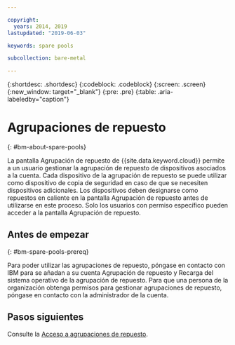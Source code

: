 ```yaml
---

copyright:
  years: 2014, 2019
lastupdated: "2019-06-03"

keywords: spare pools

subcollection: bare-metal

---
```


{:shortdesc: .shortdesc}
{:codeblock: .codeblock}
{:screen: .screen}
{:new_window: target="_blank"}
{:pre: .pre}
{:table: .aria-labeledby="caption"}


# Agrupaciones de repuesto
{: #bm-about-spare-pools}

La pantalla Agrupación de repuesto de {{site.data.keyword.cloud}} permite a un usuario gestionar la agrupación de repuesto de dispositivos asociados a la cuenta. Cada dispositivo de la agrupación de repuesto se puede utilizar como dispositivo de copia de seguridad en caso de que se necesiten dispositivos adicionales. Los dispositivos deben designarse como repuestos en caliente en la pantalla Agrupación de repuesto antes de utilizarse en este proceso. Solo los usuarios con permiso específico pueden acceder a la pantalla Agrupación de repuesto.

## Antes de empezar
{: #bm-spare-pools-prereq}

Para poder utilizar las agrupaciones de repuesto, póngase en contacto con IBM para se añadan a su cuenta Agrupación de repuesto y Recarga del sistema operativo de la agrupación de repuesto.
Para que una persona de la organización obtenga permisos para gestionar agrupaciones de repuesto, póngase en contacto con la administrador de la cuenta.

## Pasos siguientes
Consulte la [Acceso a agrupaciones de repuesto](/docs/bare-metal?topic=bare-metal-access-spare-pools).
